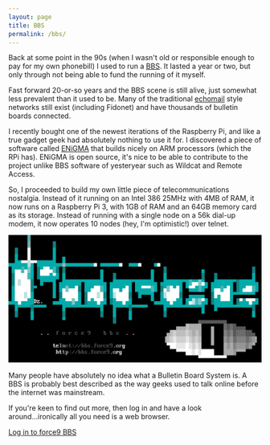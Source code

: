 ```yaml
---
layout: page
title: BBS
permalink: /bbs/
---
```


Back at some point in the 90s (when I wasn't old or responsible enough to pay for my own phonebill) I used to run a [BBS](https://en.wikipedia.org/wiki/Bulletin_board_system). 
It lasted a year or two, but only through not being able to fund the running of it myself. 
  
Fast forward 20-or-so years and the BBS scene is still alive, just somewhat less prevalent than it used to be. Many of the traditional [echomail](https://en.wikipedia.org/wiki/FidoNet#Echomail)
style networks still exist (including Fidonet) and have thousands of bulletin boards connected. 
  
I recently bought one of the newest iterations of the Raspberry Pi, and like a true gadget geek had absolutely nothing to use it for. I discovered a piece of software called [ENiGMA](https://github.com/NuSkooler/enigma-bbs) that builds nicely on ARM processors (which the RPi has). ENiGMA is open source, it's nice to be able to contribute to the project unlike BBS software of yesteryear such as Wildcat and Remote Access.
 
So, I proceeded to build my own little piece of telecommunications nostalgia. Instead of it running on an Intel 386 25MHz with 4MB of RAM, it now runs on a Raspberry Pi 3, with 1GB of RAM and an 64GB memory card as its storage. Instead of running with a single node on a 56k dial-up modem, it now operates 10 nodes (hey, I'm optimistic!) over telnet.
 
![force9 BBS logo](/assets/images/force9.jpg)

Many people have absolutely no idea what a Bulletin Board System is. A BBS is probably best described as the way geeks used to talk online before the internet was mainstream. 

If you're keen to find out more, then log in and have a look around...ironically all you need is a web browser.

[Log in to force9 BBS](https://bbs.force9.org)
